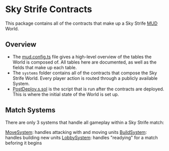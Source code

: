 # Sky Strife Contracts

This package contains all of the contracts that make up a Sky Strife [MUD](https://mud.dev) World.

## Overview

- The [mud.config.ts](./mud.config.ts) file gives a high-level overview of the tables the World is composed of. All tables here are documented, as well as the fields that make up each table.
- The `systems` folder contains all of the contracts that compose the Sky Strife World. Every player action is routed through a publicly available System.
- [PostDeploy.s.sol](./script/PostDeploy.s.sol) is the script that is run after the contracts are deployed. This is where the initial state of the World is set up.

## Match Systems

There are only 3 systems that handle all gameplay within a Sky Strife match:

[MoveSystem](./src/systems/MoveSystem.sol): handles attacking with and moving units
[BuildSystem](./src/systems/BuildSystem.sol): handles building new units
[LobbySystem](./src/systems/LobbySystem.sol): handles "readying" for a match beforing it begins
